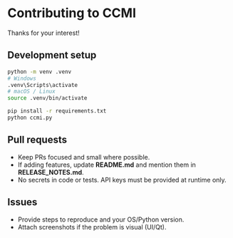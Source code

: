 # Contributing to CCMI

Thanks for your interest!

## Development setup
```bash
python -m venv .venv
# Windows
.venv\Scripts\activate
# macOS / Linux
source .venv/bin/activate

pip install -r requirements.txt
python ccmi.py
```

## Pull requests
- Keep PRs focused and small where possible.
- If adding features, update **README.md** and mention them in **RELEASE_NOTES.md**.
- No secrets in code or tests. API keys must be provided at runtime only.

## Issues
- Provide steps to reproduce and your OS/Python version.
- Attach screenshots if the problem is visual (UI/Qt).
